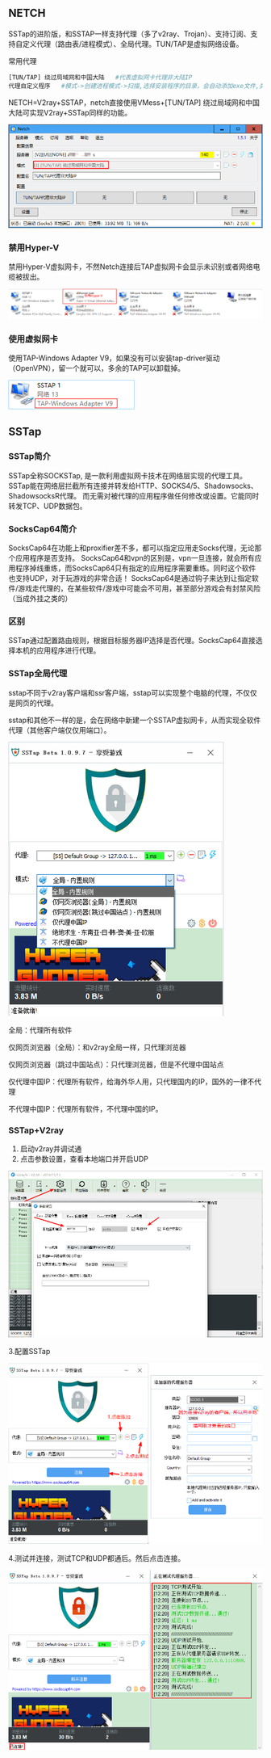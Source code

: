 ## NETCH

SSTap的进阶版，和SSTAP一样支持代理（多了v2ray、Trojan）、支持订阅、支持自定义代理（路由表/进程模式）、全局代理。TUN/TAP是虚拟网络设备。

常用代理

```bash
[TUN/TAP] 绕过局域网和中国大陆   #代表虚拟网卡代理非大陆IP
代理自定义程序   #模式->创建进程模式->扫描,选择安装程序的目录，会自动添加exe文件,类似于SocksCap64
```

NETCH=V2ray+SSTAP，netch直接使用VMess+[TUN/TAP] 绕过局域网和中国大陆可实现V2ray+SSTap同样的功能。

![image-20200726100359585](../SSTap&NETCH/images/image_2021-03-21_20-46-10.png)

### 禁用Hyper-V

禁用Hyper-V虚拟网卡，不然Netch连接后TAP虚拟网卡会显示未识别或者网络电缆被拔出。

![image-20200726100359585](../SSTap&NETCH/images/Snipaste_2021-03-22_16-05-16.png)

### 使用虚拟网卡

使用TAP-Windows Adapter V9，如果没有可以安装tap-driver驱动（OpenVPN），留一个就可以，多余的TAP可以卸载掉。

![image-20200726100359585](../SSTap&NETCH/images/Snipaste_2021-03-22_16-36-32.png)

## SSTap

### SSTap简介
SSTap全称SOCKSTap, 是一款利用虚拟网卡技术在网络层实现的代理工具。SSTap能在网络层拦截所有连接并转发给HTTP、SOCKS4/5、Shadowsocks、ShadowsocksR代理。
而无需对被代理的应用程序做任何修改或设置。它能同时转发TCP、UDP数据包。

### SocksCap64简介
SocksCap64在功能上和proxifier差不多，都可以指定应用走Socks代理，无论那个应用程序是否支持。
SocksCap64和vpn的区别是，vpn一旦连接，就会所有应用程序掉线重练，而SocksCap64只有指定的应用程序需要重练。同时这个软件也支持UDP，对于玩游戏的非常合适！
SocksCap64是通过钩子来达到让指定软件/游戏走代理的，在某些软件/游戏中可能会不可用，甚至部分游戏会有封禁风险（当成外挂之类的）

### 区别
SSTap通过配置路由规则，根据目标服务器IP选择是否代理。SocksCap64直接选择本机的应用程序进行代理。

### SSTap全局代理

sstap不同于v2ray客户端和ssr客户端，sstap可以实现整个电脑的代理，不仅仅是网页的代理。

sstap和其他不一样的是，会在网络中新建一个SSTAP虚拟网卡，从而实现全软件代理（其他客户端仅仅用端口）。

![image-20200726100359585](../SSTap&NETCH/images/image-20200726100359585.png)

全局：代理所有软件

仅网页浏览器（全局）：和v2ray全局一样，只代理浏览器

仅网页浏览器（跳过中国站点）：只代理浏览器，但是不代理中国站点

仅代理中国IP：代理所有软件，给海外华人用，只代理国内的IP，国外的一律不代理

不代理中国IP：代理所有软件，不代理中国的IP。

### SSTap+V2ray

1. 启动v2ray并调试通
2. 点击参数设置，查看本地端口并开启UDP

![image-20200726100921268](../SSTap&NETCH/images/image-20200726100921268.png)

3.配置SSTap

![image-20200726101209631](../SSTap&NETCH/images/image-20200726101209631.png)

4.测试并连接，测试TCP和UDP都通后。然后点击连接。

![image-20200726101305739](../SSTap&NETCH/images/image-20200726101305739.png)

